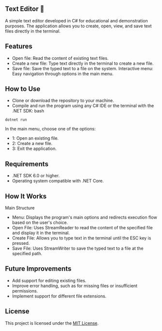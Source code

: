 ## Text Editor 📝

A simple text editor developed in C# for educational and demonstration purposes. The application allows you to create, open, view, and save text files directly in the terminal.

## Features

- Open file: Read the content of existing text files.
- Create a new file: Type text directly in the terminal to create a new file.
- Save file: Save the typed text to a file on the system.
  Interactive menu: Easy navigation through options in the main menu.

## How to Use

- Clone or download the repository to your machine.
- Compile and run the program using any C# IDE or the terminal with the .NET SDK:
  bash

```
dotnet run
```

In the main menu, choose one of the options:

- 1: Open an existing file.
- 2: Create a new file.
- 3: Exit the application.

## Requirements

- .NET SDK 6.0 or higher.
- Operating system compatible with .NET Core.

## How It Works

Main Structure

- Menu: Displays the program's main options and redirects execution flow based on the user's choice.
- Open File: Uses StreamReader to read the content of the specified file and display it in the terminal.
- Create File: Allows you to type text in the terminal until the ESC key is pressed.
- Save File: Uses StreamWriter to save the typed text to a file at the specified path.

## Future Improvements

- Add support for editing existing files.
- Improve error handling, such as for missing files or insufficient permissions.
- Implement support for different file extensions.

## License

This project is licensed under the [MIT License](../LICENSE).
